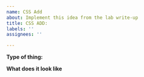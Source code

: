 ```yaml
---
name: CSS Add
about: Implement this idea from the lab write-up
title: CSS ADD: 
labels: ''
assignees: ''

---
```

**Type of thing:** 

**What does it look like**

